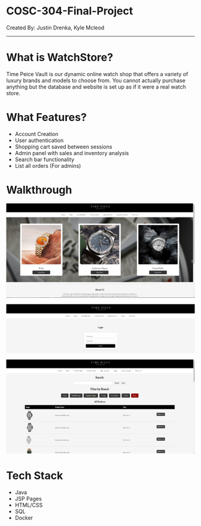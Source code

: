 # COSC-304-Final-Project
Created By: Justin Drenka, Kyle Mcleod

---
# What is WatchStore?
Time Peice Vault is our dynamic online watch shop that offers a variety of luxury brands and models to choose from. 
You cannot actually purchase anything but the database and website is set up as if it were a real watch store. 

# What Features? 

  - Account Creation
  - User authentication
  - Shopping cart saved between sessions
  - Admin panel with sales and inventory analysis
  - Search bar functionality
  - List all orders (For admins)

# Walkthrough




![Description of image](sampleImages/Capture3.PNG)


![Description of image](sampleImages/Capture2.PNG)

![Description of image](sampleImages/Capture.PNG)

# Tech Stack

  - Java
  - JSP Pages
  - HTML/CSS
  - SQL
  - Docker




